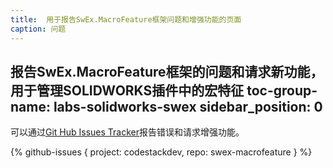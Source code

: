 ```yaml
---
title:  用于报告SwEx.MacroFeature框架问题和增强功能的页面
caption: 问题
---
```

 报告SwEx.MacroFeature框架的问题和请求新功能，用于管理SOLIDWORKS插件中的宏特征
toc-group-name: labs-solidworks-swex
sidebar_position: 0
---
可以通过[Git Hub Issues Tracker](https://github.com/codestackdev/swex-macrofeature/issues)报告错误和请求增强功能。

{% github-issues { project: codestackdev, repo: swex-macrofeature } %}